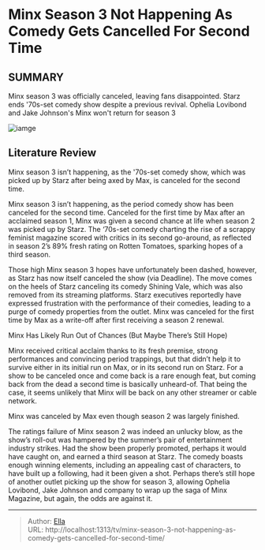 # Minx Season 3 Not Happening As Comedy Gets Cancelled For Second Time


## SUMMARY 



  Minx season 3 was officially canceled, leaving fans disappointed.   Starz ends &#39;70s-set comedy show despite a previous revival.   Ophelia Lovibond and Jake Johnson&#39;s Minx won&#39;t return for season 3  

![iamge](https://static1.srcdn.com/wordpress/wp-content/uploads/2024/01/ophelia-lovibond-in-minx-season-2.jpg)

## Literature Review
Minx season 3 isn’t happening, as the &#39;70s-set comedy show, which was picked up by Starz after being axed by Max, is canceled for the second time.




Minx season 3 isn’t happening, as the period comedy show has been canceled for the second time. Canceled for the first time by Max after an acclaimed season 1, Minx was given a second chance at life when season 2 was picked up by Starz. The ‘70s-set comedy charting the rise of a scrappy feminist magazine scored with critics in its second go-around, as reflected in season 2’s 89% fresh rating on Rotten Tomatoes, sparking hopes of a third season.




Those high Minx season 3 hopes have unfortunately been dashed, however, as Starz has now itself canceled the show (via Deadline). The move comes on the heels of Starz canceling its comedy Shining Vale, which was also removed from its streaming platforms. Starz executives reportedly have expressed frustration with the performance of their comedies, leading to a purge of comedy properties from the outlet. Minx was canceled for the first time by Max as a write-off after first receiving a season 2 renewal.


 Minx Has Likely Run Out of Chances (But Maybe There’s Still Hope) 
          

Minx received critical acclaim thanks to its fresh premise, strong performances and convincing period trappings, but that didn’t help it to survive either in its initial run on Max, or in its second run on Starz. For a show to be canceled once and come back is a rare enough feat, but coming back from the dead a second time is basically unheard-of. That being the case, it seems unlikely that Minx will be back on any other streamer or cable network.






Minx was canceled by Max even though season 2 was largely finished.




The ratings failure of Minx season 2 was indeed an unlucky blow, as the show’s roll-out was hampered by the summer’s pair of entertainment industry strikes. Had the show been properly promoted, perhaps it would have caught on, and earned a third season at Starz. The comedy boasts enough winning elements, including an appealing cast of characters, to have built up a following, had it been given a shot. Perhaps there’s still hope of another outlet picking up the show for season 3, allowing Ophelia Lovibond, Jake Johnson and company to wrap up the saga of Minx Magazine, but again, the odds are against it.



---

> Author: [Ella](https://instagram.hk.cn/)  
> URL: http://localhost:1313/tv/minx-season-3-not-happening-as-comedy-gets-cancelled-for-second-time/  

